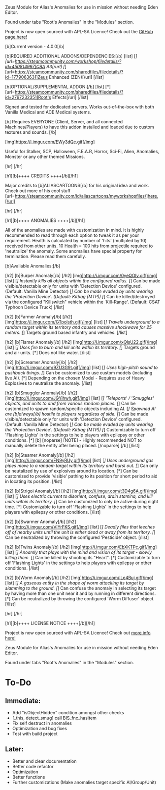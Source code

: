 Zeus Module for Alias's Anomalies for use in mission without needing Eden Editor.

Found under tabs "Root's Anomalies" in the "Modules" section.

Project is now open sourced with APL-SA Licence! Check out the [GitHub page here!](https://github.com/A3-Root/Root_Anomalies)

[b]Current version - 4.0.0[/b]

[b]REQUIRED ADDITIONAL ADDONS/DEPENDENCIES:[/b]
[list] [*] [url=https://steamcommunity.com/workshop/filedetails/?id=450814997]CBA A3[/url]
[*] [url=https://steamcommunity.com/sharedfiles/filedetails/?id=1779063631]Zeus Enhanced (ZEN)[/url]
[/list]

[b]OPTIONAL/SUPPLEMENTAL ADDON:[/b]
[list] [*] [url=https://steamcommunity.com/sharedfiles/filedetails/?id=2797232351]Root's Effects[/url]
[/list]

Signed and tested for dedicated servers.
Works out-of-the-box with both Vanilla Medical and ACE Medical systems.

[b] Requires EVERYONE (Client, Server, and all connected Machines/Players) to have this addon installed and loaded due to custom textures and sounds. [/b]

[img]https://i.imgur.com/EWy3dQc.gif[/img]

Useful for Stalker, SCP, Halloween, F.E.A.R, Horror, Sci-Fi, Alien, Anomalies, Monster or any other themed Missions.

[hr] [/hr]

[h1][b]++++ CREDITS ++++[/b][/h1]

Major credits to [b]ALIASCARTOONS[/b] for his original idea and work.
Check out more of his cool stuff [url=https://steamcommunity.com/id/aliascartoons/myworkshopfiles/]here.[/url]

[hr] [/hr]

[h1][b]++++ ANOMALIES ++++[/b][/h1]

All of the anomalies are made with customization in mind. It is highly recommended to read through each option to tweak it as per your requirement.
Health is calculated by number of 'hits' (multipled by 10) received from other units. 10 Health = 100 hits from projectile required to 'neutralize' the anomaly. Some anomalies have special property for termination. Please read them carefully.

[b]Available Anomalies:[/b]

[h2] [b]Burper Anomaly[/b] [/h2]
[img]http://i.imgur.com/0yeQOIv.gif[/img]
[list]
[*] Instantly kills all objects within the configured radius.
[*] Can be made visible/detectable only for units with 'Detection Device' configured. (Default: Vanilla Mine Detector)
[*] Can be made evaded by units wearing the 'Protection Device'. (Default: Kitbag (MTP))
[*] Can be killed/destroyed via the configured "Killswitch" vehicle within the 'Kill-Range'. (Default: CSAT Typhoon Device Truck)
[/list]

[h2] [b]Farmer Anomaly[/b] [/h2]
[img]https://i.imgur.com/GTpolsth.gif[/img]
[list]
[*] Travels underground to a random target within its territory and causes massive shockwave for 25 meters.
[*] Targets ground based infantry and vehicles.
[/list]


[h2] [b]Flamer Anomaly[/b] [/h2]
[img]http://i.imgur.com/xQlsU22.gif[/img]
[list]
[*] Uses fire to burn and kill units within its territory. 
[*] Targets ground and air units.
[*] Does not like water.
[/list]

[h2] [b]Screamer Anomaly[/b] [/h2]
[img]http://i.imgur.com/9ZU3G9t.gif[/img]
[list]
[*] Uses high-pitch sound to pushback things.
[*] Can be customized to use custom models (including live AI).
[*] Depending on the chosen Model - Requires use of Heavy Explosives to neutralize the anomaly.
[/list]

[h2] [b]Smuggler Anomaly[/b] [/h2]
[img]http://i.imgur.com/JGYihwh.gif[/img]
[list]
[*] 'Teleports' / 'Smuggles' objects, and units to and from various random places.
[*] Can be customized to spawn random/specific objects including AI. 
[*] Spawned AI are [b]always[/b] hostile to players regardless of side.
[*] Can be made visible/detectable only for units with 'Detection Device' configured. (Default: Vanilla Mine Detector)
[*] Can be made evaded by units wearing the 'Protection Device'. (Default: Kitbag (MTP))
[*] Customizable to turn off 'Flashing Lights' in the settings to help players with epilepsy or other conditions.
[*] [b] [noparse] [NOTE] - Highly recommended NOT to manually delete the entity after being placed. [/noparse] [/b]
[/list]

[h2] [b]Steamer Anomaly[/b] [/h2]
[img]http://i.imgur.com/FN9yRUy.gif[/img]
[list]
[*] Uses underground gas pipes move to a random target within its territory and burst out.
[*] Can only be neutalized by use of explosives around its location.
[*] Can be customized to provide 'visible' pathing to its position for short period to aid in locating its position.
[/list]

[h2] [b]Strigoi Anomaly[/b] [/h2]
[img]http://i.imgur.com/t3D4g6A.gif[/img]
[list]
[*] Uses electric current to disorient, confuse, drain stamina, and kill units within its territory.
[*] Can be customized to only be active during night time.
[*] Customizable to turn off 'Flashing Lights' in the settings to help players with epilepsy or other conditions.
[/list]

[h2] [b]Swarmer Anomaly[/b] [/h2]
[img]http://i.imgur.com/VIYrFKS.gif[/img]
[list]
[*] Deadly files that leeches off of nearby units until the unit is either dead or away from its territory.
[*] Can be neutralized by throwing the configured 'Pesticide' object.
[/list]

[h2] [b]Twins Anomaly[/b] [/h2]
[img]http://i.imgur.com/EbXKTPc.gif[/img]
[list]
[*] Anoamly that plays with the mind and vision of its target - slowly killing them.
[*] Can be killed by shooting its "Heart".
[*] Customizable to turn off 'Flashing Lights' in the settings to help players with epilepsy or other conditions.
[/list]

[h2] [b]Worm Anomaly[/b] [/h2]
[img]http://i.imgur.com/ILe4Buj.gif[/img]
[list]
[*] A gaseous entity in the shape of worm attacking its target by slamming to the ground.
[*] Can confuse the anomaly in selecting its target by having more than one unit near it and by running in different directions.
[*] Can be neutralized by throwing the configured 'Worm Diffuser' object.
[/list]

[hr] [/hr]

[h1][b]++++ LICENSE NOTICE ++++[/b][/h1]

Project is now open sourced with APL-SA Licence! Check out [more info here!](https://github.com/A3-Root/Root_Anomalies/LICENSE)

















Zeus Module for Alias's Anomalies for use in mission without needing Eden Editor.

Found under tabs "Root's Anomalies" in the "Modules" section.





# To-Do
## Immediate: 
- Add "isObjectHidden" condition amongst other checks
- [_this, detect_smug] call BIS_fnc_hasItem
- Fix self destruct in anomalies
- Optimization and bug fixes
- Test with build project

## Later:
- Better and clear documentation
- Better code refactor
- Optimization
- Better functions
- Further customizations (Make anomalies target specific AI/Group/Unit)